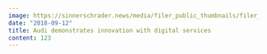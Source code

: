 ```yaml
---
image: https://sinnerschrader.news/media/filer_public_thumbnails/filer_public/75/81/75816658-28e8-4edd-846a-c4707b36f2f6/700x525.png__480x288_q85_crop_subsampling-2_upscale.png
date: "2018-09-12"
title: Audi demonstrates innovation with digital services
content: 123
---
```

